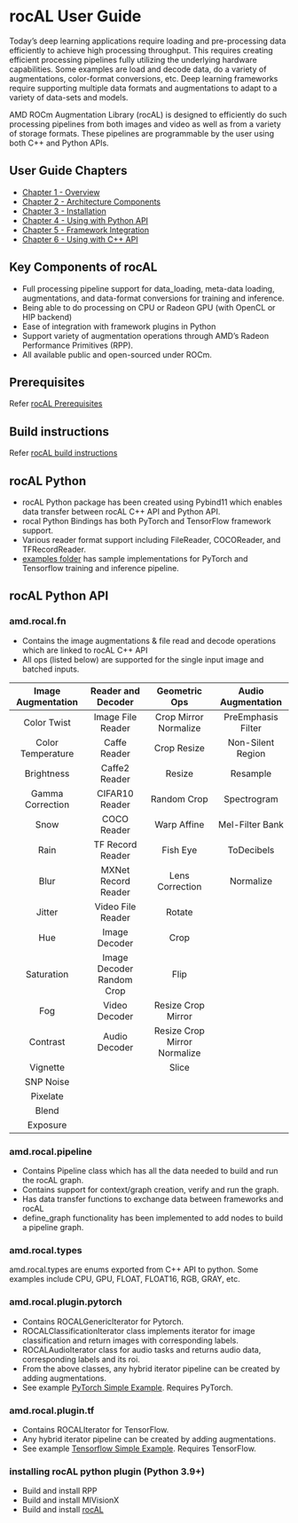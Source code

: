 # rocAL User Guide

Today’s deep learning applications require loading and pre-processing data efficiently to achieve high processing throughput.  This requires creating efficient processing pipelines fully utilizing the underlying hardware capabilities. Some examples are load and decode data, do a variety of augmentations, color-format conversions, etc.
Deep learning frameworks require supporting multiple data formats and augmentations to adapt to a variety of data-sets and models.

AMD ROCm Augmentation Library (rocAL) is designed to efficiently do such processing pipelines from both images and video as well as from a variety of storage formats.
These pipelines are programmable by the user using both C++ and Python APIs.

## User Guide Chapters

* [Chapter 1 - Overview](user_guide/ch1.md)
* [Chapter 2 - Architecture Components](user_guide/ch2.md)
* [Chapter 3 - Installation](user_guide/ch3.md)
* [Chapter 4 - Using with Python API](user_guide/ch4.md)
* [Chapter 5 - Framework Integration](user_guide/ch5.md)
* [Chapter 6 - Using with C++ API](user_guide/ch6.md)

## Key Components of rocAL

* Full processing pipeline support for data_loading, meta-data loading, augmentations, and data-format conversions for training and inference.
* Being able to do processing on CPU or Radeon GPU (with OpenCL or HIP backend)
* Ease of integration with framework plugins in Python
* Support variety of augmentation operations through AMD’s Radeon Performance Primitives (RPP).
* All available public and open-sourced under ROCm.

## Prerequisites

Refer [rocAL Prerequisites](https://github.com/ROCm/rocAL#prerequisites)

## Build instructions

Refer [rocAL build instructions](https://github.com/ROCm/rocAL#build-instructions)

## rocAL Python

* rocAL Python package has been created using Pybind11 which enables data transfer between rocAL C++ API and Python API.
* rocal Python Bindings has both PyTorch and TensorFlow framework support.
* Various reader format support including FileReader, COCOReader, and TFRecordReader.
* [examples folder](https://github.com/ROCm/rocAL/docs/exmaples) has sample implementations for PyTorch and Tensorflow training and inference pipeline.

## rocAL Python API

### amd.rocal.fn

* Contains the image augmentations & file read and decode operations which are linked to rocAL C++ API
* All ops (listed below) are supported for the single input image and batched inputs.

| Image Augmentation |   Reader and Decoder      |        Geometric Ops         |     Audio Augmentation     |
| :----------------: | :-----------------------: | :--------------------------: | :------------------------: |
|    Color Twist     |   Image File Reader       |     Crop Mirror Normalize    |    PreEmphasis Filter      |
| Color Temperature  |      Caffe Reader         |          Crop Resize         |      Non-Silent Region     |
|     Brightness     |      Caffe2 Reader        |            Resize            |          Resample          |
|  Gamma Correction  |      CIFAR10 Reader       |          Random Crop         |        Spectrogram         |
|        Snow        |       COCO Reader         |         Warp Affine          |        Mel-Filter Bank     |
|        Rain        |     TF Record Reader      |           Fish Eye           |          ToDecibels        |
|        Blur        |   MXNet Record Reader     |        Lens Correction       |          Normalize         |
|       Jitter       |    Video File Reader      |           Rotate             |                            |  
|        Hue         |     Image Decoder         |            Crop              |                            |
|     Saturation     | Image Decoder Random Crop |            Flip              |                            |
|        Fog         |      Video Decoder        |    Resize Crop Mirror        |                            |
|      Contrast      |      Audio Decoder        | Resize Crop Mirror Normalize |                            |
|      Vignette      |                           |            Slice             |                            |
|     SNP Noise      |                           |                              |                            |
|      Pixelate      |                           |                              |                            |
|       Blend        |                           |                              |                            |
|      Exposure      |                           |                              |                            |

### amd.rocal.pipeline

* Contains Pipeline class which has all the data needed to build and run the rocAL graph.
* Contains support for context/graph creation, verify and run the graph.
* Has data transfer functions to exchange data between frameworks and rocAL
* define_graph functionality has been implemented to add nodes to build a pipeline graph.

### amd.rocal.types

amd.rocal.types are enums exported from C++ API to python. Some examples include CPU, GPU, FLOAT, FLOAT16, RGB, GRAY, etc.

### amd.rocal.plugin.pytorch

* Contains ROCALGenericIterator for Pytorch.
* ROCALClassificationIterator class implements iterator for image classification and return images with corresponding labels.
* ROCALAudioIterator class for audio tasks and returns audio data, corresponding labels and its roi.
* From the above classes, any hybrid iterator pipeline can be created by adding augmentations.
* See example [PyTorch Simple Example](./examples/pytorch/). Requires PyTorch.

### amd.rocal.plugin.tf

* Contains ROCALIterator for TensorFlow.
* Any hybrid iterator pipeline can be created by adding augmentations.
* See example [Tensorflow Simple Example](./examples/tf/). Requires TensorFlow.

### installing rocAL python plugin (Python 3.9+)

* Build and install RPP
* Build and install MIVisionX
* Build and install [rocAL](https://github.com/ROCm/rocAL/)

